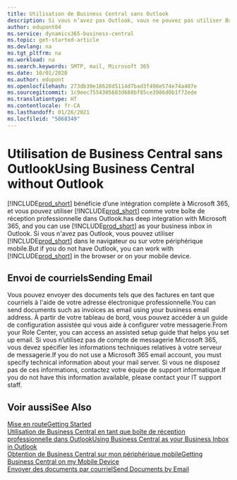 ```yaml
---
title: Utilisation de Business Central sans Outlook
description: Si vous n’avez pas Outlook, vous ne pouvez pas utiliser Business Central comme boîte de réception professionnelle dans Outlook, mais vous pouvez utiliser un navigateur ou votre périphérique mobile.
author: edupont04
ms.service: dynamics365-business-central
ms.topic: get-started-article
ms.devlang: na
ms.tgt_pltfrm: na
ms.workload: na
ms.search.keywords: SMTP, mail, Microsoft 365
ms.date: 10/01/2020
ms.author: edupont
ms.openlocfilehash: 273db30e18628d5114d7bad3f498e574e74a407e
ms.sourcegitcommit: 1c9eec7554305603d688bf85ce3986d0b1f72ede
ms.translationtype: HT
ms.contentlocale: fr-CA
ms.lasthandoff: 01/26/2021
ms.locfileid: "5068349"
---
```

# <a name="using-business-central-without-outlook"></a><span data-ttu-id="9d422-103">Utilisation de Business Central sans Outlook</span><span class="sxs-lookup"><span data-stu-id="9d422-103">Using Business Central without Outlook</span></span>
[!INCLUDE[prod_short](includes/prod_short.md)] <span data-ttu-id="9d422-104">bénéficie d’une intégration complète à Microsoft 365, et vous pouvez utiliser [!INCLUDE[prod_short](includes/prod_short.md)] comme votre boîte de réception professionnelle dans Outlook.</span><span class="sxs-lookup"><span data-stu-id="9d422-104">has deep integration with Microsoft 365, and you can use [!INCLUDE[prod_short](includes/prod_short.md)] as your business inbox in Outlook.</span></span> <span data-ttu-id="9d422-105">Si vous n'avez pas Outlook, vous pouvez utiliser [!INCLUDE[prod_short](includes/prod_short.md)] dans le navigateur ou sur votre périphérique mobile.</span><span class="sxs-lookup"><span data-stu-id="9d422-105">But if you do not have Outlook, you can work with [!INCLUDE[prod_short](includes/prod_short.md)] in the browser or on your mobile device.</span></span>  

## <a name="sending-email"></a><span data-ttu-id="9d422-106">Envoi de courriels</span><span class="sxs-lookup"><span data-stu-id="9d422-106">Sending Email</span></span>
<span data-ttu-id="9d422-107">Vous pouvez envoyer des documents tels que des factures en tant que courriels à l'aide de votre adresse électronique professionnelle.</span><span class="sxs-lookup"><span data-stu-id="9d422-107">You can send documents such as invoices as email using your business email address.</span></span> <span data-ttu-id="9d422-108">À partir de votre tableau de bord, vous pouvez accéder à un guide de configuration assistée qui vous aide à configurer votre messagerie.</span><span class="sxs-lookup"><span data-stu-id="9d422-108">From your Role Center, you can access an assisted setup guide that helps you set up email.</span></span> <span data-ttu-id="9d422-109">Si vous n’utilisez pas de compte de messagerie Microsoft 365, vous devez spécifier les informations techniques relatives à votre serveur de messagerie.</span><span class="sxs-lookup"><span data-stu-id="9d422-109">If you do not use a Microsoft 365 email account, you must specify technical information about your mail server.</span></span> <span data-ttu-id="9d422-110">Si vous ne disposez pas de ces informations, contactez votre équipe de support informatique.</span><span class="sxs-lookup"><span data-stu-id="9d422-110">If you do not have this information available, please contact your IT support staff.</span></span>  


## <a name="see-also"></a><span data-ttu-id="9d422-111">Voir aussi</span><span class="sxs-lookup"><span data-stu-id="9d422-111">See Also</span></span>
[<span data-ttu-id="9d422-112">Mise en route</span><span class="sxs-lookup"><span data-stu-id="9d422-112">Getting Started</span></span>](product-get-started.md)  
[<span data-ttu-id="9d422-113">Utilisation de Business Central en tant que boîte de réception professionnelle dans Outlook</span><span class="sxs-lookup"><span data-stu-id="9d422-113">Using Business Central as your Business Inbox in Outlook</span></span>](admin-outlook.md)  
[<span data-ttu-id="9d422-114">Obtention de Business Central sur mon périphérique mobile</span><span class="sxs-lookup"><span data-stu-id="9d422-114">Getting Business Central on my Mobile Device</span></span>](install-mobile-app.md)  
[<span data-ttu-id="9d422-115">Envoyer des documents par courriel</span><span class="sxs-lookup"><span data-stu-id="9d422-115">Send Documents by Email</span></span>](ui-how-send-documents-email.md)
